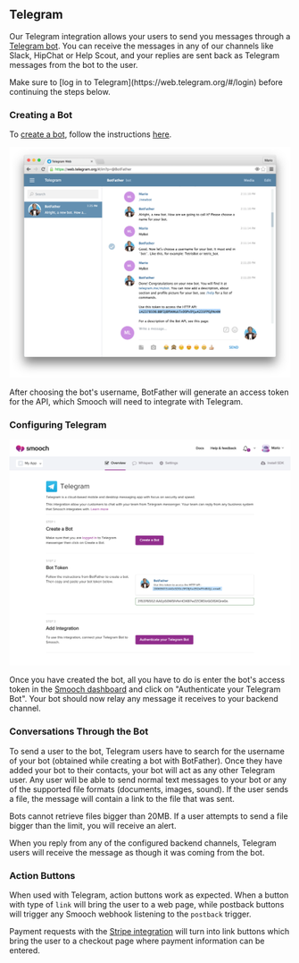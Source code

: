 ## Telegram

Our Telegram integration allows your users to send you messages through a [Telegram bot](https://core.telegram.org/bots). You can receive the messages in any of our channels like Slack, HipChat or Help Scout, and your replies are sent back as Telegram messages from the bot to the user.

<aside class="notice">
Make sure to [log in to Telegram](https://web.telegram.org/#/login) before continuing the steps below.
</aside>

### Creating a Bot
To [create a bot](https://core.telegram.org/bots#3-how-do-i-create-a-bot), follow the instructions [here](https://core.telegram.org/bots#botfather).

![Create a bot with BotFather](/images/botfather_create_bot.png)

After choosing the bot's username, BotFather will generate an access token for the API, which Smooch will need to integrate with Telegram.

### Configuring Telegram

![Telegram Integration Page Settings](/images/telegram_not_integrated.png)

Once you have created the bot, all you have to do is enter the bot's access token in the [Smooch dashboard](https://app.smooch.io) and click on "Authenticate your Telegram Bot". Your bot should now relay any message it receives to your backend channel.

### Conversations Through the Bot
To send a user to the bot, Telegram users have to search for the username of your bot (obtained while creating a bot with BotFather). Once they have added your bot to their contacts, your bot will act as any other Telegram user. Any user will be able to send normal text messages to your bot or any of the supported file formats (documents, images, sound). If the user sends a file, the message will contain a link to the file that was sent.

<aside class="notice">
Bots cannot retrieve files bigger than 20MB. If a user attempts to send a file bigger than the limit, you will receive an alert.
</aside>

When you reply from any of the configured backend channels, Telegram users will receive the message as though it was coming from the bot.

### Action Buttons

When used with Telegram, action buttons work as expected. When a button with type of `link` will bring the user to a web page, while postback buttons will trigger any Smooch webhook listening to the `postback` trigger.

Payment requests with the [Stripe integration](#stripe) will turn into link buttons which bring the user to a checkout page where payment information can be entered.
